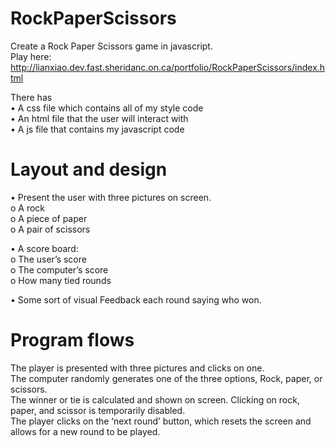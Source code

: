 # RockPaperScissors
Create a Rock Paper Scissors game in javascript.  
Play here: http://lianxiao.dev.fast.sheridanc.on.ca/portfolio/RockPaperScissors/index.html

There has<br>
•	A css file which contains all of my style code<br>
•	An html file that the user will interact with<br>
•	A js file that contains my javascript code<br>
# Layout and design
•	Present the user with three pictures on screen.<br>
o	A rock<br>
o	A piece of paper<br>
o	A pair of scissors<br>

•	A score board:<br>
o	The user’s score<br>
o	The computer’s score<br>
o	How many tied rounds<br>

•	Some sort of visual Feedback each round saying who won.
# Program flows
The player is presented with three pictures and clicks on one.<br>
The computer randomly generates one of the three options, Rock, paper, or scissors.<br>
The winner or tie is calculated and shown on screen.  Clicking on rock, paper, and scissor is temporarily disabled.<br>
The player clicks on the ‘next round’ button, which resets the screen and allows for a new round to be played.
